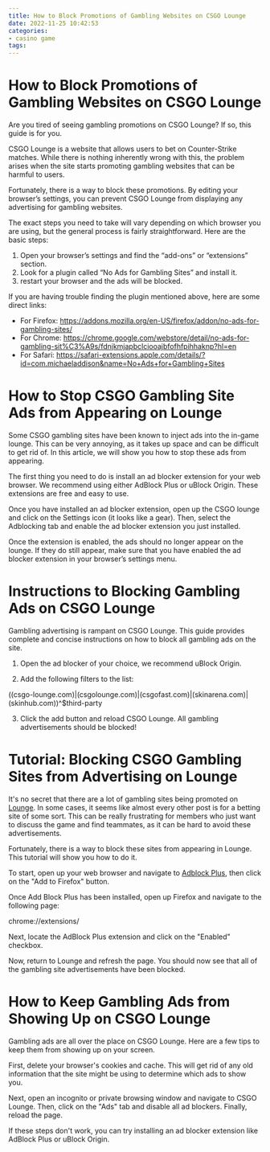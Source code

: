 ```yaml
---
title: How to Block Promotions of Gambling Websites on CSGO Lounge 
date: 2022-11-25 10:42:53
categories:
- casino game
tags:
---
```



#  How to Block Promotions of Gambling Websites on CSGO Lounge 

Are you tired of seeing gambling promotions on CSGO Lounge? If so, this guide is for you.

CSGO Lounge is a website that allows users to bet on Counter-Strike matches. While there is nothing inherently wrong with this, the problem arises when the site starts promoting gambling websites that can be harmful to users.

Fortunately, there is a way to block these promotions. By editing your browser’s settings, you can prevent CSGO Lounge from displaying any advertising for gambling websites.

The exact steps you need to take will vary depending on which browser you are using, but the general process is fairly straightforward. Here are the basic steps: 

1. Open your browser’s settings and find the “add-ons” or “extensions” section. 
2. Look for a plugin called “No Ads for Gambling Sites” and install it. 
3. restart your browser and the ads will be blocked.

If you are having trouble finding the plugin mentioned above, here are some direct links: 
- For Firefox: https://addons.mozilla.org/en-US/firefox/addon/no-ads-for-gambling-sites/ 
- For Chrome: https://chrome.google.com/webstore/detail/no-ads-for-gambling-sit%C3%A9s/fdnjkmjapbclciooajbfofhfpihhaknp?hl=en 
- For Safari: https://safari-extensions.apple.com/details/?id=com.michaeladdison&name=No+Ads+for+Gambling+Sites

#  How to Stop CSGO Gambling Site Ads from Appearing on Lounge 

Some CSGO gambling sites have been known to inject ads into the in-game lounge. This can be very annoying, as it takes up space and can be difficult to get rid of. In this article, we will show you how to stop these ads from appearing.

The first thing you need to do is install an ad blocker extension for your web browser. We recommend using either AdBlock Plus or uBlock Origin. These extensions are free and easy to use.

Once you have installed an ad blocker extension, open up the CSGO lounge and click on the Settings icon (it looks like a gear). Then, select the Adblocking tab and enable the ad blocker extension you just installed.

Once the extension is enabled, the ads should no longer appear on the lounge. If they do still appear, make sure that you have enabled the ad blocker extension in your browser’s settings menu.

#  Instructions to Blocking Gambling Ads on CSGO Lounge 

Gambling advertising is rampant on CSGO Lounge. This guide provides complete and concise instructions on how to block all gambling ads on the site. 

1. Open the ad blocker of your choice, we recommend uBlock Origin.

2. Add the following filters to the list: 

((csgo-lounge.com)|(csgolounge.com)|(csgofast.com)|(skinarena.com)|(skinhub.com))^$third-party

3. Click the add button and reload CSGO Lounge. All gambling advertisements should be blocked!

#  Tutorial: Blocking CSGO Gambling Sites from Advertising on Lounge 

It's no secret that there are a lot of gambling sites being promoted on [Lounge](https://lounge.net). In some cases, it seems like almost every other post is for a betting site of some sort. This can be really frustrating for members who just want to discuss the game and find teammates, as it can be hard to avoid these advertisements.

Fortunately, there is a way to block these sites from appearing in Lounge. This tutorial will show you how to do it.

To start, open up your web browser and navigate to [Adblock Plus](https://adblockplus.org/), then click on the "Add to Firefox" button.

Once Add Block Plus has been installed, open up Firefox and navigate to the following page: 


chrome://extensions/

Next, locate the AdBlock Plus extension and click on the "Enabled" checkbox.

Now, return to Lounge and refresh the page. You should now see that all of the gambling site advertisements have been blocked.

#  How to Keep Gambling Ads from Showing Up on CSGO Lounge

Gambling ads are all over the place on CSGO Lounge. Here are a few tips to keep them from showing up on your screen.

First, delete your browser's cookies and cache. This will get rid of any old information that the site might be using to determine which ads to show you.

Next, open an incognito or private browsing window and navigate to CSGO Lounge. Then, click on the "Ads" tab and disable all ad blockers. Finally, reload the page.

If these steps don't work, you can try installing an ad blocker extension like AdBlock Plus or uBlock Origin.